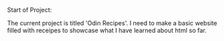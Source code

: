 Start of Project:

The current project is titled 'Odin Recipes'.
I need to make a basic website filled with 
receipes to showcase what I have learned about
html so far.